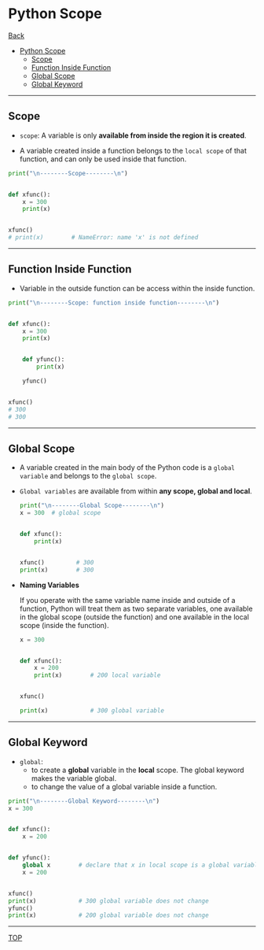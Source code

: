 # Python Scope

[Back](../index.md)

- [Python Scope](#python-scope)
  - [Scope](#scope)
  - [Function Inside Function](#function-inside-function)
  - [Global Scope](#global-scope)
  - [Global Keyword](#global-keyword)

---

## Scope

- `scope`: A variable is only **available from inside the region it is created**.

- A variable created inside a function belongs to the `local scope` of that function, and can only be used inside that function.

```py
print("\n--------Scope--------\n")


def xfunc():
    x = 300
    print(x)


xfunc()
# print(x)        # NameError: name 'x' is not defined

```

---

## Function Inside Function

- Variable in the outside function can be access within the inside function.

```py
print("\n--------Scope: function inside function--------\n")


def xfunc():
    x = 300
    print(x)


    def yfunc():
        print(x)

    yfunc()


xfunc()
# 300
# 300

```

---

## Global Scope

- A variable created in the main body of the Python code is a `global variable` and belongs to the `global scope`.

- `Global variables` are available from within **any scope, global and local**.

  ```py
  print("\n--------Global Scope--------\n")
  x = 300  # global scope


  def xfunc():
      print(x)


  xfunc()         # 300
  print(x)        # 300

  ```

- **Naming Variables**

  If you operate with the same variable name inside and outside of a function, Python will treat them as two separate variables, one available in the global scope (outside the function) and one available in the local scope (inside the function).

  ```py
  x = 300


  def xfunc():
      x = 200
      print(x)        # 200 local variable


  xfunc()

  print(x)            # 300 global variable
  ```

---

## Global Keyword

- `global`:
  - to create a **global** variable in the **local** scope. The global keyword makes the variable global.
  - to change the value of a global variable inside a function.

```py
print("\n--------Global Keyword--------\n")
x = 300


def xfunc():
    x = 200


def yfunc():
    global x        # declare that x in local scope is a global variable
    x = 200


xfunc()
print(x)            # 300 global variable does not change
yfunc()
print(x)            # 200 global variable does not change
```

---

[TOP](#python-scope)
